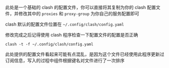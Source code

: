 此处是一个基础的 clash 的配置文件，你可以直接将其复制为你的 clash 配置文件，并修改其中的 `proxies` 和 `proxy-group`  为你自己的服务配置即可

clash 默认的配置文件位置在 `~/.config/clash/config.yaml`  

修改完成之后记得使用 clash 程序检查一下配置文件的配置是否正确
```shell
clash -t -f ~/.config/clash/config.yaml
```

此处提供的配置文件看起来可能有点混乱，是因为这个文件已经使用此程序更新过订阅信息，写入的过程中组件根据键名对文件进行了一次排序
